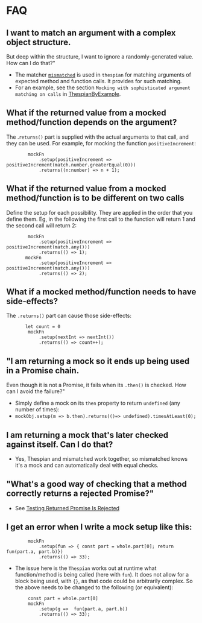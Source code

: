 # FAQ

## I want to match an argument with a complex object structure.

But deep within the structure, I want to ignore a randomly-generated value.
How can I do that?"
- The matcher [`mismatched`](https://github.com/rickmugridge/mismatched) is used in `thespian`
  for matching arguments of expected method and function calls. It provides for such matching.
- For an example, see the section `Mocking with sophisticated argument matching on calls` 
  in [ThespianByExample](ThespianByExample.md).

## What if the returned value from a mocked method/function depends on the argument?

The .`returns()` part is supplied with the actual arguments to that call, and they can be used.
For example, for mocking the function `positiveIncrement`:

```
        mockFn
            .setup(positiveIncrement => positiveIncrement(match.number.greaterEqual(0)))
            .returns((n:number) => n + 1);
```

## What if the returned value from a mocked method/function is to be different on two calls

Define the setup for each possibility. They are applied in the order that you define them.
Eg, in the following the first call to the function will return 1 and the second call will return 2:

```
        mockFn
            .setup(positiveIncrement => positiveIncrement(match.any()))
            .returns(() => 1);
       mockFn
            .setup(positiveIncrement => positiveIncrement(match.any()))
            .returns(() => 2);
```

## What if a mocked method/function needs to have side-effects?

The `.returns()` part can cause those side-effects:

```
       let count = 0
        mockFn
            .setup(nextInt => nextInt())
            .returns(() => count++);
```


## "I am returning a mock so it ends up being used in a Promise chain.

Even though it is not a Promise, it fails when its `.then()` is checked.
How can I avoid the failure?"

- Simply define a mock on its `then` property to return `undefined` (any number of times):
- `mockObj.setup(m => b.then).returns(()=> undefined).timesAtLeast(0);`

## I am returning a mock that's later checked against itself. Can I do that?

- Yes, Thespian and mismatched work together, so mismatched knows it's a mock and can automatically 
  deal with equal checks.

## "What's a good way of checking that a method correctly returns a rejected Promise?"

- See [Testing Returned Promise Is Rejected](TestingPromiseIsRejected.md)

## I get an error when I write a mock setup like this:
```
        mockFn
            .setup(fun => { const part = whole.part[0]; return fun(part.a, part.b)})
            .returns(() => 33);
```
- The issue here is the `Thespian` works out at runtime what function/method is being called (here with `fun`).
  It does not allow for a block being used, with `{}`, as that code could be arbitrarily complex.
  So the above needs to be changed to the following (or equivalent):

```
        const part = whole.part[0]
        mockFn
            .setup(g =>  fun(part.a, part.b))
            .returns(() => 33);
```
   
